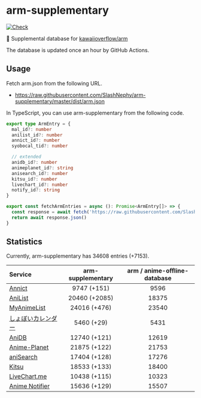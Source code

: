 # arm-supplementary

[![Check](https://github.com/SlashNephy/arm-supplementary/actions/workflows/check-node.yml/badge.svg)](https://github.com/SlashNephy/arm-supplementary/actions/workflows/check-node.yml)

💊 Supplemental database for [kawaiioverflow/arm](https://github.com/kawaiioverflow/arm)

The database is updated once an hour by GitHub Actions.

## Usage

Fetch arm.json from the following URL.

- https://raw.githubusercontent.com/SlashNephy/arm-supplementary/master/dist/arm.json

In TypeScript, you can use arm-supplementary from the following code.

```TypeScript
export type ArmEntry = {
  mal_id?: number
  anilist_id?: number
  annict_id?: number
  syobocal_tid?: number

  // extended
  anidb_id?: number
  animeplanet_id?: string
  anisearch_id?: number
  kitsu_id?: number
  livechart_id?: number
  notify_id?: string
}

export const fetchArmEntries = async (): Promise<ArmEntry[]> => {
  const response = await fetch('https://raw.githubusercontent.com/SlashNephy/arm-supplementary/master/dist/arm.json')
  return await response.json()
}
```

## Statistics

Currently, arm-supplementary has 34608 entries (+7153).

| Service                                     | arm-supplementary | arm / anime-offline-database |
| :------------------------------------------ | :---------------: | :--------------------------: |
| [Annict](https://annict.com)                |    9747 (+151)    |             9596             |
| [AniList](https://anilist.co)               |   20460 (+2085)   |            18375             |
| [MyAnimeList](https://myanimelist.net)      |   24016 (+476)    |            23540             |
| [しょぼいカレンダー](https://cal.syoboi.jp) |    5460 (+29)     |             5431             |
| [AniDB](https://anidb.net)                  |   12740 (+121)    |            12619             |
| [Anime-Planet](https://anime-planet.com)    |   21875 (+122)    |            21753             |
| [aniSearch](https://anisearch.com)          |   17404 (+128)    |            17276             |
| [Kitsu](https://kitsu.io)                   |   18533 (+133)    |            18400             |
| [LiveChart.me](https://livechart.me)        |   10438 (+115)    |            10323             |
| [Anime Notifier](https://notify.moe)        |   15636 (+129)    |            15507             |
